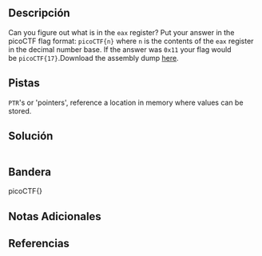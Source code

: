 ## Descripción
Can you figure out what is in the `eax` register? Put your answer in the picoCTF flag format: `picoCTF{n}` where `n` is the contents of the `eax` register in the decimal number base. If the answer was `0x11` your flag would be `picoCTF{17}`.Download the assembly dump [here](https://artifacts.picoctf.net/c/510/disassembler-dump0_b.txt).

## Pistas 
`PTR`'s or 'pointers', reference a location in memory where values can be stored.

## Solución
```

```

## Bandera
picoCTF{}
## Notas Adicionales

## Referencias
